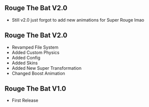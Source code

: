 ## Rouge The Bat V2.0
- Still v2.0 just forgot to add new animations for Super Rouge lmao

## Rouge The Bat V2.0
- Revamped File System
- Added Custom Physics
- Added Config
- Added Skins
- Added New Super Transformation
- Changed Boost Animation

## Rouge The Bat V1.0
- First Release
